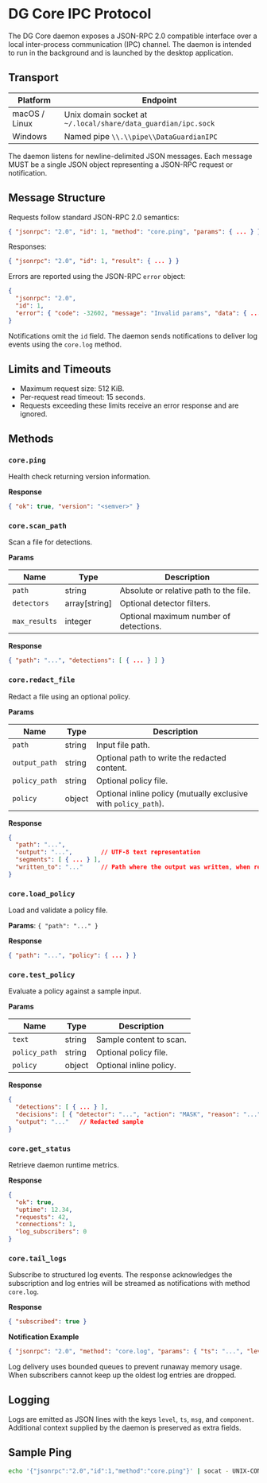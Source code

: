 # DG Core IPC Protocol

The DG Core daemon exposes a JSON-RPC 2.0 compatible interface over a local
inter-process communication (IPC) channel. The daemon is intended to run in the
background and is launched by the desktop application.

## Transport

| Platform | Endpoint |
| --- | --- |
| macOS / Linux | Unix domain socket at `~/.local/share/data_guardian/ipc.sock` |
| Windows | Named pipe `\\.\\pipe\\DataGuardianIPC` |

The daemon listens for newline-delimited JSON messages. Each message MUST be a
single JSON object representing a JSON-RPC request or notification.

## Message Structure

Requests follow standard JSON-RPC 2.0 semantics:

```json
{ "jsonrpc": "2.0", "id": 1, "method": "core.ping", "params": { ... } }
```

Responses:

```json
{ "jsonrpc": "2.0", "id": 1, "result": { ... } }
```

Errors are reported using the JSON-RPC `error` object:

```json
{
  "jsonrpc": "2.0",
  "id": 1,
  "error": { "code": -32602, "message": "Invalid params", "data": { ... } }
}
```

Notifications omit the `id` field. The daemon sends notifications to deliver
log events using the `core.log` method.

## Limits and Timeouts

* Maximum request size: 512 KiB.
* Per-request read timeout: 15 seconds.
* Requests exceeding these limits receive an error response and are ignored.

## Methods

### `core.ping`

Health check returning version information.

**Response**

```json
{ "ok": true, "version": "<semver>" }
```

### `core.scan_path`

Scan a file for detections.

**Params**

| Name | Type | Description |
| --- | --- | --- |
| `path` | string | Absolute or relative path to the file. |
| `detectors` | array\[string] | Optional detector filters. |
| `max_results` | integer | Optional maximum number of detections. |

**Response**

```json
{ "path": "...", "detections": [ { ... } ] }
```

### `core.redact_file`

Redact a file using an optional policy.

**Params**

| Name | Type | Description |
| --- | --- | --- |
| `path` | string | Input file path. |
| `output_path` | string | Optional path to write the redacted content. |
| `policy_path` | string | Optional policy file. |
| `policy` | object | Optional inline policy (mutually exclusive with `policy_path`). |

**Response**

```json
{
  "path": "...",
  "output": "...",        // UTF-8 text representation
  "segments": [ { ... } ],
  "written_to": "..."     // Path where the output was written, when requested
}
```

### `core.load_policy`

Load and validate a policy file.

**Params**: `{ "path": "..." }`

**Response**

```json
{ "path": "...", "policy": { ... } }
```

### `core.test_policy`

Evaluate a policy against a sample input.

**Params**

| Name | Type | Description |
| --- | --- | --- |
| `text` | string | Sample content to scan. |
| `policy_path` | string | Optional policy file. |
| `policy` | object | Optional inline policy. |

**Response**

```json
{
  "detections": [ { ... } ],
  "decisions": [ { "detector": "...", "action": "MASK", "reason": "..." } ],
  "output": "..."   // Redacted sample
}
```

### `core.get_status`

Retrieve daemon runtime metrics.

**Response**

```json
{
  "ok": true,
  "uptime": 12.34,
  "requests": 42,
  "connections": 1,
  "log_subscribers": 0
}
```

### `core.tail_logs`

Subscribe to structured log events. The response acknowledges the subscription
and log entries will be streamed as notifications with method `core.log`.

**Response**

```json
{ "subscribed": true }
```

**Notification Example**

```json
{ "jsonrpc": "2.0", "method": "core.log", "params": { "ts": "...", "level": "info", "msg": "...", "component": "..." } }
```

Log delivery uses bounded queues to prevent runaway memory usage. When
subscribers cannot keep up the oldest log entries are dropped.

## Logging

Logs are emitted as JSON lines with the keys `level`, `ts`, `msg`, and
`component`. Additional context supplied by the daemon is preserved as extra
fields.

## Sample Ping

```bash
echo '{"jsonrpc":"2.0","id":1,"method":"core.ping"}' | socat - UNIX-CONNECT:"$HOME/.local/share/data_guardian/ipc.sock"
```
